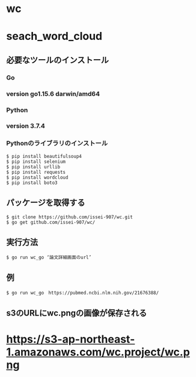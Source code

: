 # wc

# seach_word_cloud



## 必要なツールのインストール

### Go
### version  go1.15.6 darwin/amd64

### Python
### version   3.7.4

### Pythonのライブラリのインストール

```
$ pip install beautifulsoup4
$ pip install selenium
$ pip install urllib
$ pip install requests
$ pip install wordcloud
$ pip install boto3
```



## パッケージを取得する

```
$ git clone https://github.com/issei-907/wc.git
$ go get github.com/issei-907/wc/
```

## 実行方法
```
$ go run wc_go ‘論文詳細画面のurl’
```

## 例
```
$ go run wc_go　https://pubmed.ncbi.nlm.nih.gov/21676388/
```

## s3のURLにwc.pngの画像が保存される

# https://s3-ap-northeast-1.amazonaws.com/wc.project/wc.png
